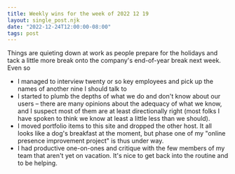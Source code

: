 ```yaml
---
title: Weekly wins for the week of 2022 12 19
layout: single_post.njk
date: "2022-12-24T12:00:00-08:00"
tags: post
---
```

Things are quieting down at work as people prepare for the holidays and tack a little more break onto the company's end-of-year break next week. Even so
- I managed to interview twenty or so key employees and pick up the names of another nine I should talk to
- I started to plumb the depths of what we do and don't know about our users – there are many opinions about the adequacy of what we know, and I suspect most of them are at least directionally right (most folks I have spoken to think we know at least a little less than we should).
- I moved portfolio items to this site and dropped the other host. It all looks like a dog's breakfast at the moment, but phase one of my "online presence improvement project" is thus under way.
- I had productive one-on-ones and critique with the few members of my team that aren't yet on vacation. It's nice to get back into the routine and to be helping.
